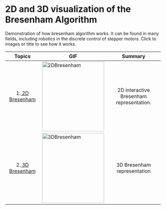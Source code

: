 # 2D and 3D visualization of the Bresenham Algorithm

Demonstration of how bresenham algorithm works. It can be found in many fields, including robotics in the discrete control of stepper motors. Click to images or title to see how it works.

<center>

|  Topics  | GIF |  Summary  |
| :------: | --- | :-------: |
|1.<a href="https://marc-roig.github.io/Bresenham_Visualization/Bresenham2D/"> 2D Bresenham </a> | <a href="https://marc-roig.github.io/Bresenham_Visualization/Bresenham2D/"  target="_blank"> <img border="0" alt="2DBresenham" src="https://i.gyazo.com/7a73dbdd2f6c7616b270e6446b071dd9.gif" width="200" height="225"> </a> | 2D interactive Bresenham representation.|
|2.<a href="https://marc-roig.github.io/Bresenham_Visualization/Bresenham3D/"> 3D Bresenham</a> | <a href="https://marc-roig.github.io/Bresenham_Visualization/Bresenham3D/"  target="_blank"> <img border="0" alt="3DBresenham" src="Bresenham3D/3dBresenh.gif" width="200" height="225"> </a> | 3D Bresenham representation |

</center>
